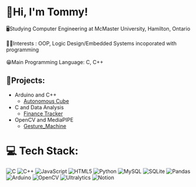 # 👋Hi, I'm Tommy!
🖥️Studying Computer Engineering at McMaster University, Hamilton, Ontario<br/> <br>🧑‍💻Interests : OOP, Logic Design/Embedded Systems incoporated with programming<br/><br>😁Main Programming Language: C, C++<br>
## 👾Projects:
- Arduino and C++<br/>
  - [Autonomous Cube](https://github.com/Tendeez1/JJK-Cube)
- C and Data Analysis<br/>
  - [Finance Tracker](https://github.com/Tendeez1/Finance-Tracker)
- OpenCV and MediaPIPE
  - [Gesture_Machine](https://github.com/TPham05/Gesture-Machine)
  


# 💻 Tech Stack:
![C](https://img.shields.io/badge/c-%2300599C.svg?style=for-the-badge&logo=c&logoColor=white) 
![C++](https://img.shields.io/badge/c++-%2300599C.svg?style=for-the-badge&logo=c%2B%2B&logoColor=white) 
![JavaScript](https://img.shields.io/badge/javascript-%23323330.svg?style=for-the-badge&logo=javascript&logoColor=%23F7DF1E) 
![HTML5](https://img.shields.io/badge/html5-%23E34F26.svg?style=for-the-badge&logo=html5&logoColor=white) 
![Python](https://img.shields.io/badge/python-3670A0?style=for-the-badge&logo=python&logoColor=ffdd54) 
![MySQL](https://img.shields.io/badge/mysql-4479A1.svg?style=for-the-badge&logo=mysql&logoColor=white) 
![SQLite](https://img.shields.io/badge/sqlite-%2307405e.svg?style=for-the-badge&logo=sqlite&logoColor=white) 
![Pandas](https://img.shields.io/badge/pandas-%23150458.svg?style=for-the-badge&logo=pandas&logoColor=white) 
![Arduino](https://img.shields.io/badge/-Arduino-00979D?style=for-the-badge&logo=Arduino&logoColor=white) 
![OpenCV](https://img.shields.io/badge/OpenCV-27338e?style=for-the-badge&logo=opencv&logoColor=white) 
![Ultralytics](https://img.shields.io/badge/Ultralytics-FF6A00?style=for-the-badge&logo=ultralytics&logoColor=white) 
![Notion](https://img.shields.io/badge/Notion-%23000000.svg?style=for-the-badge&logo=notion&logoColor=white)

